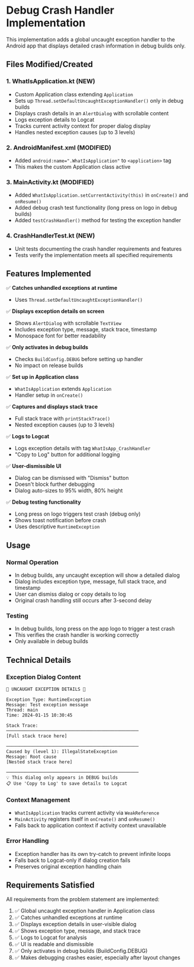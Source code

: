# Debug Crash Handler Implementation

This implementation adds a global uncaught exception handler to the Android app that displays detailed crash information in debug builds only.

## Files Modified/Created

### 1. WhatIsApplication.kt (NEW)
- Custom Application class extending `Application`
- Sets up `Thread.setDefaultUncaughtExceptionHandler()` only in debug builds
- Displays crash details in an `AlertDialog` with scrollable content
- Logs exception details to Logcat
- Tracks current activity context for proper dialog display
- Handles nested exception causes (up to 3 levels)

### 2. AndroidManifest.xml (MODIFIED)
- Added `android:name=".WhatIsApplication"` to `<application>` tag
- This makes the custom Application class active

### 3. MainActivity.kt (MODIFIED)
- Added `WhatIsApplication.setCurrentActivity(this)` in `onCreate()` and `onResume()`
- Added debug crash test functionality (long press on logo in debug builds)
- Added `testCrashHandler()` method for testing the exception handler

### 4. CrashHandlerTest.kt (NEW)
- Unit tests documenting the crash handler requirements and features
- Tests verify the implementation meets all specified requirements

## Features Implemented

✅ **Catches unhandled exceptions at runtime**
- Uses `Thread.setDefaultUncaughtExceptionHandler()`

✅ **Displays exception details on screen**
- Shows `AlertDialog` with scrollable `TextView`
- Includes exception type, message, stack trace, timestamp
- Monospace font for better readability

✅ **Only activates in debug builds**
- Checks `BuildConfig.DEBUG` before setting up handler
- No impact on release builds

✅ **Set up in Application class**
- `WhatIsApplication` extends `Application`
- Handler setup in `onCreate()`

✅ **Captures and displays stack trace**
- Full stack trace with `printStackTrace()`
- Nested exception causes (up to 3 levels)

✅ **Logs to Logcat**
- Logs exception details with tag `WhatIsApp_CrashHandler`
- "Copy to Log" button for additional logging

✅ **User-dismissible UI**
- Dialog can be dismissed with "Dismiss" button
- Doesn't block further debugging
- Dialog auto-sizes to 95% width, 80% height

✅ **Debug testing functionality**
- Long press on logo triggers test crash (debug only)
- Shows toast notification before crash
- Uses descriptive `RuntimeException`

## Usage

### Normal Operation
- In debug builds, any uncaught exception will show a detailed dialog
- Dialog includes exception type, message, full stack trace, and timestamp
- User can dismiss dialog or copy details to log
- Original crash handling still occurs after 3-second delay

### Testing
- In debug builds, long press on the app logo to trigger a test crash
- This verifies the crash handler is working correctly
- Only available in debug builds

## Technical Details

### Exception Dialog Content
```
🚨 UNCAUGHT EXCEPTION DETAILS 🚨

Exception Type: RuntimeException
Message: Test exception message
Thread: main
Time: 2024-01-15 10:30:45

Stack Trace:
──────────────────────────────────────────────────
[Full stack trace here]

──────────────────────────────────────────────────
Caused by (level 1): IllegalStateException
Message: Root cause
[Nested stack trace here]

──────────────────────────────────────────────────
💡 This dialog only appears in DEBUG builds
📋 Use 'Copy to Log' to save details to Logcat
```

### Context Management
- `WhatIsApplication` tracks current activity via `WeakReference`
- `MainActivity` registers itself in `onCreate()` and `onResume()`
- Falls back to application context if activity context unavailable

### Error Handling
- Exception handler has its own try-catch to prevent infinite loops
- Falls back to Logcat-only if dialog creation fails
- Preserves original exception handling chain

## Requirements Satisfied

All requirements from the problem statement are implemented:

1. ✅ Global uncaught exception handler in Application class
2. ✅ Catches unhandled exceptions at runtime 
3. ✅ Displays exception details in user-visible dialog
4. ✅ Shows exception type, message, and stack trace
5. ✅ Logs to Logcat for analysis
6. ✅ UI is readable and dismissible
7. ✅ Only activates in debug builds (BuildConfig.DEBUG)
8. ✅ Makes debugging crashes easier, especially after layout changes